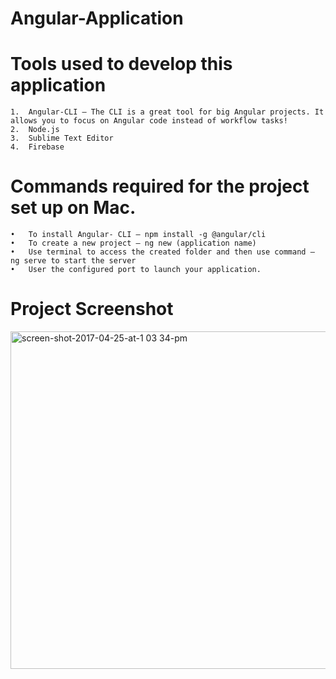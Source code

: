 # Angular-Application
 
# Tools used to develop this application
    1.	Angular-CLI – The CLI is a great tool for big Angular projects. It allows you to focus on Angular code instead of workflow tasks!
    2.	Node.js
    3.	Sublime Text Editor
    4.	Firebase 

# Commands required for the project set up on Mac. 
    •	To install Angular- CLI – npm install -g @angular/cli
    •	To create a new project – ng new (application name)
    •	Use terminal to access the created folder and then use command – ng serve to start the server
    •	User the configured port to launch your application.
    
# Project Screenshot

<img width="540" alt="screen-shot-2017-04-25-at-1 03 34-pm" src="https://user-images.githubusercontent.com/19431227/31774533-e0239ec0-b49a-11e7-8bcd-a361aca19c49.png">

    
    
